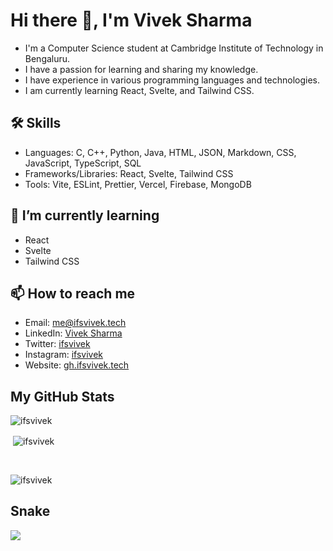 # Hi there 👋, I'm Vivek Sharma

- I'm a Computer Science student at Cambridge Institute of Technology in Bengaluru.
- I have a passion for learning and sharing my knowledge.
- I have experience in various programming languages and technologies.
- I am currently learning React, Svelte, and Tailwind CSS.

## 🛠 Skills
- Languages: C, C++, Python, Java, HTML, JSON, Markdown, CSS, JavaScript, TypeScript, SQL
- Frameworks/Libraries: React, Svelte, Tailwind CSS
- Tools: Vite, ESLint, Prettier, Vercel, Firebase, MongoDB

## 🌱 I’m currently learning
- React
- Svelte
- Tailwind CSS

## 📫 How to reach me
- Email: [me@ifsvivek.tech](mailto:me@ifsvivek.tech)
- LinkedIn: [Vivek Sharma](https://www.linkedin.com/in/ifsvivek/)
- Twitter: [ifsvivek](https://twitter.com/ifsvivek)
- Instagram: [ifsvivek](https://www.instagram.com/ifsvivek/)
- Website: [gh.ifsvivek.tech](https://gh.ifsvivek.tech)


## My GitHub Stats
<p><img align="centre" src="https://github-readme-stats.vercel.app/api/top-langs?username=ifsvivek&theme=github_dark_dimmed&show_icons=true&locale=en&layout=compact"alt="ifsvivek" /></p>  
<p> <img align="center" src="https://github-readme-stats.vercel.app/api?username=ifsvivek&theme=github_dark_dimmed&show_icons=true&locale=en" alt="ifsvivek" /></p>
</br>
<p><img align="center" src="https://github-readme-streak-stats.herokuapp.com/?user=ifsvivek&theme=github_dark_dimmed&" alt="ifsvivek" /></p>


## Snake
![](https://gh.ifsvivek.tech/snake/github-contribution-grid-snake-dark.svg#gh-dark-mode-only)

